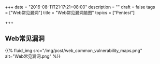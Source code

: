 +++
date = "2016-08-11T21:17:21+08:00"
description = ""
draft = false
tags = ["Web常见漏洞"]
title = "Web常见漏洞脑图"
topics = ["Pentest"]

+++

## Web常见漏洞
{{% fluid_img src="/img/post/web_common_vulnerability_maps.png" alt="Web常见漏洞.png" %}}